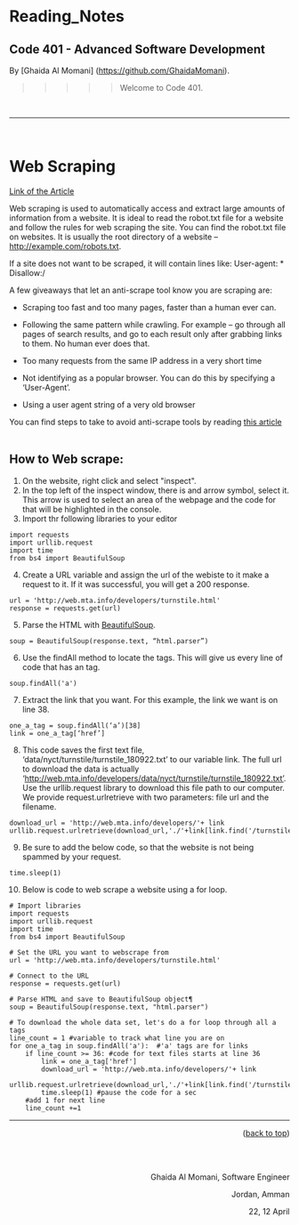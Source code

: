 # Reading_Notes
## Code 401 - Advanced Software Development
<!-- This is the reading notes repository where I keep my favorite articles with their sources.
       
       Hope you'll benefit from my reads, Enjoy!
-->




By [Ghaida Al Momani] (https://github.com/GhaidaMomani).

>>>>>Welcome to Code 401.
<br/>
<hr/>
<br/>




# Web Scraping
[Link of the Article](https://towardsdatascience.com/how-to-web-scrape-with-python-in-4-minutes-bc49186a8460)

Web scraping is used to automatically access and extract large amounts of information from a website.
It is ideal to read the robot.txt file for a website and follow the rules for web scraping the site. 
You can find the robot.txt file on websites. It is usually the root directory of a website – http://example.com/robots.txt.

If a site does not want to be scraped, it will contain lines like:
User-agent: *
Disallow:/

A few giveaways that let an anti-scrape tool know you are scraping are:
- Scraping too fast and too many pages, faster than a human ever can.

- Following the same pattern while crawling. For example – go through all pages of search results, and go to each result only after grabbing links to them. No human ever does that.
- Too many requests from the same IP address in a very short time
- Not identifying as a popular browser. You can do this by specifying a ‘User-Agent’.
- Using a user agent string of a very old browser

You can find steps to take to avoid anti-scrape tools by reading [this article](https://www.scrapehero.com/how-to-prevent-getting-blacklisted-while-scraping/)
<br>
<br>

## How to Web scrape:
1. On the website, right click and select "inspect".
2. In the top left of the inspect window, there is and arrow symbol, select it. This arrow is used to select an area of the webpage and the code for that will be highlighted in the console.
3. Import thr following libraries to your editor
```
import requests
import urllib.request
import time
from bs4 import BeautifulSoup
```
4. Create a URL variable and assign the url of the webiste to it make a request to it. If it was successful, you will get a 200 response.
```
url = 'http://web.mta.info/developers/turnstile.html'
response = requests.get(url)
```

5. Parse the HTML with [BeautifulSoup](https://www.crummy.com/software/BeautifulSoup/bs4/doc/).
```
soup = BeautifulSoup(response.text, “html.parser”)
```
6. Use the findAll method to locate the <a> tags.
This will give us every line of code that has an <a> tag.
```
soup.findAll('a')
```
7. Extract the link that you want. For this example, the link we want is on line 38.
```
one_a_tag = soup.findAll(‘a’)[38]
link = one_a_tag[‘href’]
```
8. This code saves the first text file, ‘data/nyct/turnstile/turnstile_180922.txt’ to our variable link. The full url to download the data is actually ‘http://web.mta.info/developers/data/nyct/turnstile/turnstile_180922.txt’. Use the urllib.request library to download this file path to our computer. We provide request.urlretrieve with two parameters: file url and the filename.
```
download_url = 'http://web.mta.info/developers/'+ link
urllib.request.urlretrieve(download_url,'./'+link[link.find('/turnstile_')+1:])
```
9. Be sure to add the below code, so that the website is not being spammed by your request.
```
time.sleep(1)
```
10. Below is code to web scrape a website using a for loop.
```
# Import libraries
import requests
import urllib.request
import time
from bs4 import BeautifulSoup

# Set the URL you want to webscrape from
url = 'http://web.mta.info/developers/turnstile.html'

# Connect to the URL
response = requests.get(url)

# Parse HTML and save to BeautifulSoup object¶
soup = BeautifulSoup(response.text, "html.parser")

# To download the whole data set, let's do a for loop through all a tags
line_count = 1 #variable to track what line you are on
for one_a_tag in soup.findAll('a'):  #'a' tags are for links
    if line_count >= 36: #code for text files starts at line 36
        link = one_a_tag['href']
        download_url = 'http://web.mta.info/developers/'+ link
        urllib.request.urlretrieve(download_url,'./'+link[link.find('/turnstile_')+1:]) 
        time.sleep(1) #pause the code for a sec
    #add 1 for next line
    line_count +=1
```


<hr/>
<p align="right">(<a href="#top">back to top</a>)</p>





  <br/><br/>

<p align="right">Ghaida Al Momani, Software Engineer</p>
<p align="right">Jordan, Amman</p>
<p align="right">22, 12 April </p>